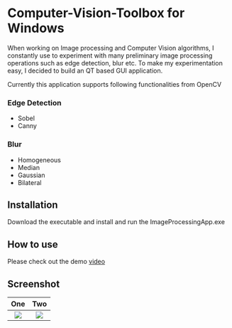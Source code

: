 # Computer-Vision-Toolbox for Windows

When working on Image processing and Computer Vision algorithms, I constantly use to experiment with many preliminary image processing operations such as edge detection, blur etc. To make my experimentation easy, I decided to build an QT based GUI application. 

Currently this application supports following functionalities from OpenCV

### Edge Detection
  - Sobel
  - Canny

### Blur
  - Homogeneous
  - Median
  - Gaussian
  - Bilateral
  
## Installation
Download the executable and install and run the ImageProcessingApp.exe

## How to use
Please check out the demo [video](https://youtu.be/qlUOEWcEF18)

## Screenshot
One             |  Two
:-------------------------:|:-------------------------:
![](https://github.com/nrupatunga/Computer-Vision-Tool/blob/master/screenshot/ImageProcessingApp.PNG)|![](https://github.com/nrupatunga/Computer-Vision-Tool/blob/master/screenshot/ImageProcessingApp-1.PNG)


  


